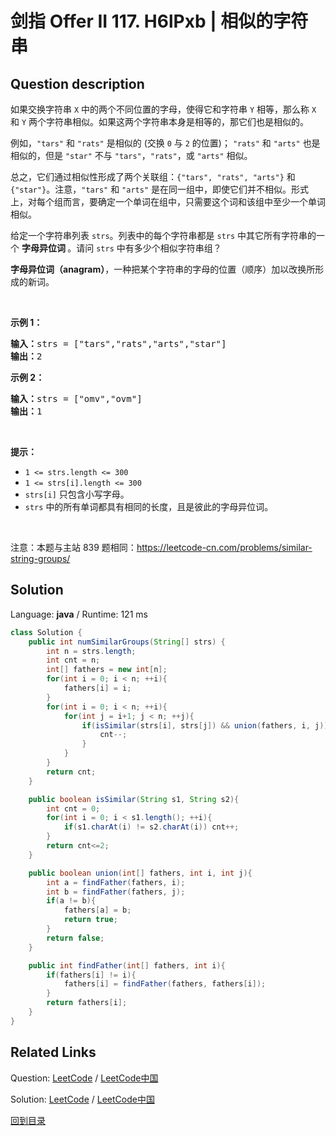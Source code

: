 ﻿# 剑指 Offer II 117. H6lPxb | 相似的字符串

## Question description

<!--If you want to use the English description, use <p>English description is not available for the problem. Please switch to Chinese.</p>
 instead-->
<p>如果交换字符串&nbsp;<code>X</code> 中的两个不同位置的字母，使得它和字符串&nbsp;<code>Y</code> 相等，那么称 <code>X</code> 和 <code>Y</code> 两个字符串相似。如果这两个字符串本身是相等的，那它们也是相似的。</p>

<p>例如，<code>&quot;tars&quot;</code> 和 <code>&quot;rats&quot;</code> 是相似的 (交换 <code>0</code> 与 <code>2</code> 的位置)；&nbsp;<code>&quot;rats&quot;</code> 和 <code>&quot;arts&quot;</code> 也是相似的，但是 <code>&quot;star&quot;</code> 不与 <code>&quot;tars&quot;</code>，<code>&quot;rats&quot;</code>，或 <code>&quot;arts&quot;</code> 相似。</p>

<p>总之，它们通过相似性形成了两个关联组：<code>{&quot;tars&quot;, &quot;rats&quot;, &quot;arts&quot;}</code> 和 <code>{&quot;star&quot;}</code>。注意，<code>&quot;tars&quot;</code> 和 <code>&quot;arts&quot;</code> 是在同一组中，即使它们并不相似。形式上，对每个组而言，要确定一个单词在组中，只需要这个词和该组中至少一个单词相似。</p>

<p>给定一个字符串列表 <code>strs</code>。列表中的每个字符串都是 <code>strs</code> 中其它所有字符串的一个&nbsp;<strong>字母异位词&nbsp;</strong>。请问 <code>strs</code> 中有多少个相似字符串组？</p>

<p><strong>字母异位词（anagram）</strong>，一种把某个字符串的字母的位置（顺序）加以改换所形成的新词。</p>

<p>&nbsp;</p>

<p><strong>示例 1：</strong></p>

<pre>
<strong>输入：</strong>strs = [&quot;tars&quot;,&quot;rats&quot;,&quot;arts&quot;,&quot;star&quot;]
<strong>输出：</strong>2
</pre>

<p><strong>示例 2：</strong></p>

<pre>
<strong>输入：</strong>strs = [&quot;omv&quot;,&quot;ovm&quot;]
<strong>输出：</strong>1
</pre>

<p>&nbsp;</p>

<p><strong>提示：</strong></p>

<ul>
	<li><code>1 &lt;= strs.length &lt;= 300</code></li>
	<li><code>1 &lt;= strs[i].length &lt;= 300</code></li>
	<li><code>strs[i]</code> 只包含小写字母。</li>
	<li><code>strs</code> 中的所有单词都具有相同的长度，且是彼此的字母异位词。</li>
</ul>

<p>&nbsp; &nbsp;</p>

<p><meta charset="UTF-8" />注意：本题与主站 839&nbsp;题相同：<a href="https://leetcode-cn.com/problems/similar-string-groups/">https://leetcode-cn.com/problems/similar-string-groups/</a></p>




## Solution

Language: **java**  /  Runtime: 121 ms

```java
class Solution {
    public int numSimilarGroups(String[] strs) {
        int n = strs.length;
        int cnt = n;
        int[] fathers = new int[n];
        for(int i = 0; i < n; ++i){
            fathers[i] = i;
        }
        for(int i = 0; i < n; ++i){
            for(int j = i+1; j < n; ++j){
                if(isSimilar(strs[i], strs[j]) && union(fathers, i, j)){
                    cnt--;
                }
            }
        }
        return cnt;
    }

    public boolean isSimilar(String s1, String s2){
        int cnt = 0;
        for(int i = 0; i < s1.length(); ++i){
            if(s1.charAt(i) != s2.charAt(i)) cnt++;
        }
        return cnt<=2;
    }

    public boolean union(int[] fathers, int i, int j){
        int a = findFather(fathers, i);
        int b = findFather(fathers, j);
        if(a != b){
            fathers[a] = b;
            return true;
        }
        return false;
    }

    public int findFather(int[] fathers, int i){
        if(fathers[i] != i){
            fathers[i] = findFather(fathers, fathers[i]);
        }
        return fathers[i];
    }
}


```



## Related Links

Question: [LeetCode](https://leetcode.com/problems/H6lPxb/description/)  /  [LeetCode中国](https://leetcode-cn.com/problems/H6lPxb/description/)

Solution: [LeetCode](https://leetcode.com/articles/H6lPxb/)  /  [LeetCode中国](https://leetcode-cn.com/articles/H6lPxb/)

[回到目录](../README.md)